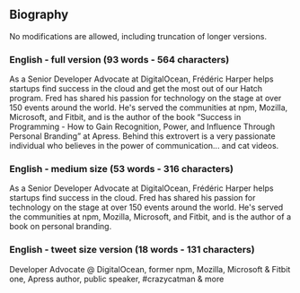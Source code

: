 ## Biography

No modifications are allowed, including truncation of longer versions.

### English - full version (93 words - 564 characters)
As a Senior Developer Advocate at DigitalOcean, Frédéric Harper helps startups find success in the cloud and get the most out of our Hatch program. Fred has shared his passion for technology on the stage at over 150 events around the world. He's served the communities at npm, Mozilla, Microsoft, and Fitbit, and is the author of the book “Success in Programming - How to Gain Recognition, Power, and Influence Through Personal Branding” at Apress. Behind this extrovert is a very passionate individual who believes in the power of communication... and cat videos.

### English - medium size (53 words - 316 characters)
As a Senior Developer Advocate at DigitalOcean, Frédéric Harper helps startups find success in the cloud. Fred has shared his passion for technology on the stage at over 150 events around the world. He's served the communities at npm, Mozilla, Microsoft, and Fitbit, and is the author of a book on personal branding.

### English - tweet size version (18 words - 131 characters)
Developer Advocate @ DigitalOcean, former npm, Mozilla, Microsoft & Fitbit one, Apress author, public speaker, #crazycatman & more
